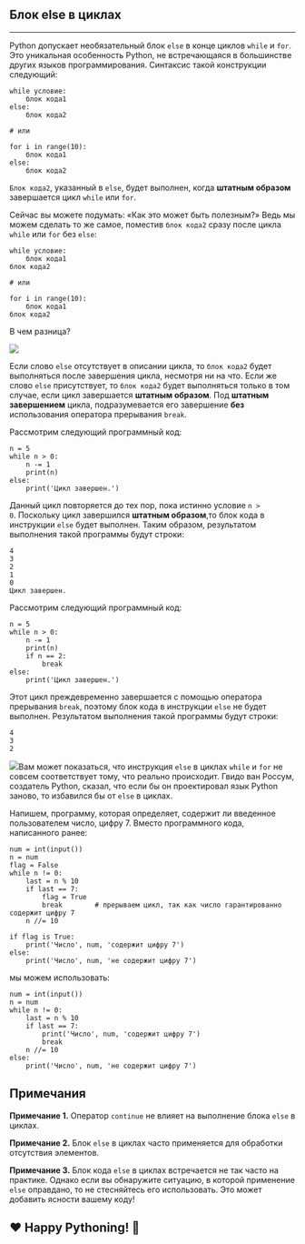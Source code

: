 ## Блок else в циклах
------------------

Python допускает необязательный блок `else` в конце циклов `while` и `for`. Это уникальная особенность Python, не встречающаяся в большинстве других языков программирования. Синтаксис такой конструкции следующий:

    while условие:
        блок кода1
    else:
        блок кода2
    
    # или
    
    for i in range(10):
        блок кода1
    else:
        блок кода2

`Блок кода2`, указанный в `else`, будет выполнен, когда **штатным образом** завершается цикл `while` или `for`.

Сейчас вы можете подумать: «Как это может быть полезным?» Ведь мы можем сделать то же самое, поместив `блок кода2` сразу после цикла `while` или `for` без `else`:

    while условие:
        блок кода1
    блок кода2
    
    # или
    
    for i in range(10):
        блок кода1
    блок кода2

В чем разница?

![](https://ucarecdn.com/6d26b569-296b-4dc9-b13c-769566f51a40/)

Если слово `else` отсутствует в описании цикла, то `блок кода2` будет выполняться после завершения цикла, несмотря ни на что. Если же слово `else` присутствует, то `блок кода2` будет выполняться только в том случае, если цикл завершается **штатным образом**. Под **штатным завершением** цикла, подразумевается его завершение **без** использования оператора прерывания `break`.

Рассмотрим следующий программный код:

    n = 5
    while n > 0:
        n -= 1
        print(n)
    else:
        print('Цикл завершен.')

Данный цикл повторяется до тех пор, пока истинно условие `n > 0`. Поскольку цикл завершился **штатным образом**,то блок кода в инструкции `else` будет выполнен. Таким образом, результатом выполнения такой программы будут строки:

    4
    3
    2
    1
    0
    Цикл завершен.

Рассмотрим следующий программный код:

    n = 5
    while n > 0:
        n -= 1
        print(n)
        if n == 2:
            break
    else:
        print('Цикл завершен.')
    
    

Этот цикл преждевременно завершается с помощью оператора прерывания `break`, поэтому блок кода в инструкции `else` не будет выполнен. Результатом выполнения такой программы будут строки:

    4
    3
    2

![](https://ucarecdn.com/d5856f88-320d-48b6-b4e0-d14ab98431e6/)Вам может показаться, что инструкция `else` в циклах `while` и `for` не совсем соответствует тому, что реально происходит. Гвидо ван Россум, создатель Python, сказал, что если бы он проектировал язык Python заново, то избавился бы от `else` в циклах.

Напишем, программу, которая определяет, содержит ли введенное пользователем число, цифру 7. Вместо программного кода, написанного ранее:

    num = int(input())
    n = num
    flag = False
    while n != 0:
        last = n % 10
        if last == 7:
            flag = True
            break        # прерываем цикл, так как число гарантированно содержит цифру 7
        n //= 10
    
    if flag is True:
        print('Число', num, 'содержит цифру 7')
    else:
        print('Число', num, 'не содержит цифру 7')

мы можем использовать:

    num = int(input())
    n = num
    while n != 0:
        last = n % 10
        if last == 7:
            print('Число', num, 'содержит цифру 7')
            break
        n //= 10
    else:
        print('Число', num, 'не содержит цифру 7')

Примечания
----------

**Примечание 1.** Оператор `continue` не влияет на выполнение блока `else` в циклах.

**Примечание 2.** Блок `else` в циклах часто применяется для обработки отсутствия элементов.

**Примечание 3.** Блок кода `else` в циклах встречается не так часто на практике. Однако если вы обнаружите ситуацию, в которой применение `else` оправдано, то не стесняйтесь его использовать. Это может добавить ясности вашему коду!

❤️ Happy Pythoning! 🐍
----------------------